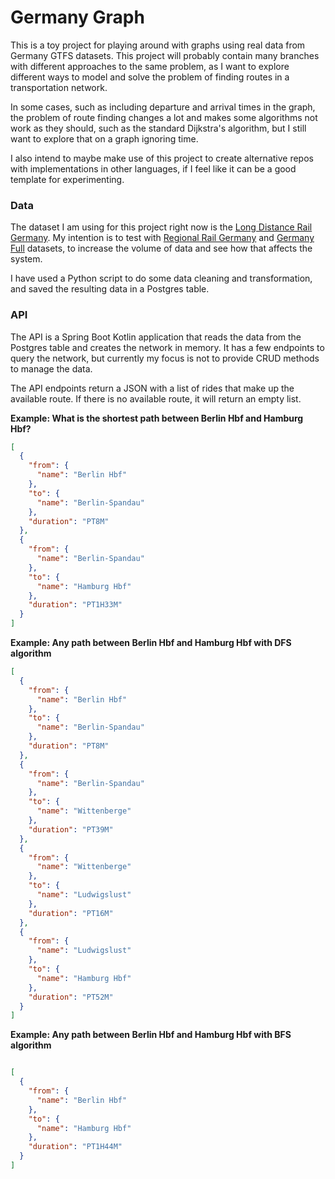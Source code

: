 # Germany Graph

This is a toy project for playing around with graphs using real data from Germany GTFS datasets. This project will
probably contain many branches with different approaches to the same problem, as I want to explore different ways to
model and solve the problem of finding routes in a transportation network.

In some cases, such as including departure and arrival times in the graph, the problem of route finding changes a lot
and makes some algorithms not work as they should, such as the standard Dijkstra's algorithm, but I still want to
explore that on a graph ignoring time.

I also intend to maybe make use of this project to create alternative repos with implementations in other languages, if
I feel like it can be a good template for experimenting.

### Data
The dataset I am using for this project right now is the [Long Distance Rail Germany](https://gtfs.de/en/feeds/de_fv/).
My intention is to test with [Regional Rail Germany](https://gtfs.de/en/feeds/de_rv/) and [Germany Full](https://gtfs.de/en/feeds/de_full/)
datasets, to increase the volume of data and see how that affects the system.

I have used a Python script to do some data cleaning and transformation, and saved the resulting data in a Postgres
table.

### API
The API is a Spring Boot Kotlin application that reads the data from the Postgres table and creates the network in
memory. It has a few endpoints to query the network, but currently my focus is not to provide CRUD methods to manage
the data.

The API endpoints return a JSON with a list of rides that make up the available route. If there is no available route,
it will return an empty list.

**Example: What is the shortest path between Berlin Hbf and Hamburg Hbf?**
```json
[
  {
    "from": {
      "name": "Berlin Hbf"
    },
    "to": {
      "name": "Berlin-Spandau"
    },
    "duration": "PT8M"
  },
  {
    "from": {
      "name": "Berlin-Spandau"
    },
    "to": {
      "name": "Hamburg Hbf"
    },
    "duration": "PT1H33M"
  }
]
```

**Example: Any path between Berlin Hbf and Hamburg Hbf with DFS algorithm**
```json
[
  {
    "from": {
      "name": "Berlin Hbf"
    },
    "to": {
      "name": "Berlin-Spandau"
    },
    "duration": "PT8M"
  },
  {
    "from": {
      "name": "Berlin-Spandau"
    },
    "to": {
      "name": "Wittenberge"
    },
    "duration": "PT39M"
  },
  {
    "from": {
      "name": "Wittenberge"
    },
    "to": {
      "name": "Ludwigslust"
    },
    "duration": "PT16M"
  },
  {
    "from": {
      "name": "Ludwigslust"
    },
    "to": {
      "name": "Hamburg Hbf"
    },
    "duration": "PT52M"
  }
]

```

**Example: Any path between Berlin Hbf and Hamburg Hbf with BFS algorithm**
```json

[
  {
    "from": {
      "name": "Berlin Hbf"
    },
    "to": {
      "name": "Hamburg Hbf"
    },
    "duration": "PT1H44M"
  }
]
```